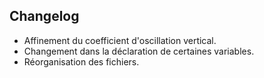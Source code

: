 ## Changelog

- Affinement du coefficient d'oscillation vertical.
- Changement dans la déclaration de certaines variables.
- Réorganisation des fichiers.
